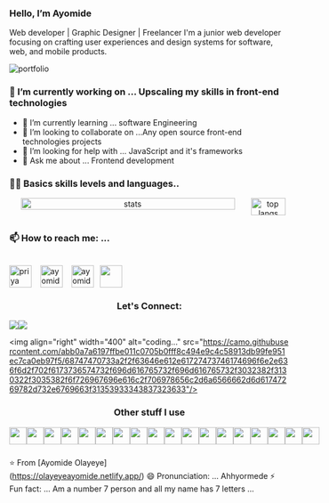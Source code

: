 ### Hello, I’m Ayomide
Web developer | Graphic Designer | Freelancer
I'm a junior web developer focusing on crafting user experiences and design systems for software, web, and mobile products.

<link rel="stylesheet" href="https://cdn.jsdelivr.net/npm/bootstrap@3.3.7/dist/css/bootstrap.min.css" integrity="sha384-BVYiiSIFeK1dGmJRAkycuHAHRg32OmUcww7on3RYdg4Va+PmSTsz/K68vbdEjh4u" crossorigin="anonymous">

![portfolio](https://user-images.githubusercontent.com/60601671/186017818-5167e251-eff5-4229-8e3a-515d1a936811.png)


### 🔭 I’m currently working on ... Upscaling my skills in front-end technologies
- 🌱 I’m currently learning ... software Engineering
- 👯 I’m looking to collaborate on ...Any open source front-end technologies projects
- 🤔 I’m looking for help with ... JavaScript and it's frameworks
- 💬 Ask me about ... Frontend development


### 🧑‍💻 Basics skills levels and languages..
<!-- stats and languages Chart -->
<div align="center" width="100%" style="display: flex; align-items: center, justify-content: space-between;">
	<img width=90% src="https://github-readme-stats.vercel.app/api?username=Yungmaniie&show_icons=true&bg_color=09131b&title_color=15bb8a&text_color=fff&icon_color=15bb8a&hide_border=true&border_radius=6" alt="stats"/>
        <a href="https://github.com/vishakh-abhayan"><img src="https://github-readme-streak-stats.herokuapp.com/?user=vishakh-abhayan&stroke=ffffff&background=1c1917&ring=7f08b2&fire=7f08b2&currStreakNum=ffffff&currStreakLabel=7f08b2&sideNums=ffffff&sideLabels=ffffff&dates=ffffff&hide_border=true" /></a>
  	<img width=90% src="https://github-readme-stats.vercel.app/api/top-langs/?username=Yungmaniie&layout=compact&bg_color=09131b&title_color=15bb8a&text_color=fff&icon_color=15bb8a&hide_border=true&border_radius=6" alt="top langs"/>
        <a href="https://github.com/Yungmaniie"><img src="https://activity-graph.herokuapp.com/graph?username=Yungmaniie&bg_color=1c1917&color=ffffff&line=7f08b2&point=ffffff&area_color=1c1917&area=true&hide_border=true&custom_title=GitHub%20Commits%20Graph" alt="GitHub Commits Graph" /></a>
</div>

### 📫 How to reach me: ...
<br/>
<a href="https://medium.com/@olayeyeayomide2000" target="blank"><img align="center" src="https://cdn.jsdelivr.net/npm/simple-icons@3.0.1/icons/medium.svg" alt="priya" height="40" width="40" /></a> &nbsp;&nbsp;
<a href="https://github.com/Yungmaniie" target="blank"><img align="center" src="https://cdn.jsdelivr.net/npm/simple-icons@3.0.1/icons/github.svg" alt="ayomide" height="40" width="40" /></a> &nbsp;&nbsp;
<a href ="https://www.facebook.com/profile.php?id=100085763735581" target="blank"><img align="center" src="https://cdn.jsdelivr.net/npm/simple-icons@3.0.1/icons/facebook.svg" alt="ayomide" height="40" width="40" /></a> &nbsp;
<a href="https://codepen.io/yungmaniie" target="blank"><img align="center" src="https://cdn.jsdelivr.net/npm/simple-icons@3.0.1/icons/codepen.svg" height="40" width="40" /></a> &nbsp;
</p>

<!-- connect badges -->
<h3 align=center>Let's Connect:</h3>
<div align=center style="display: flex; width: 100%">
	<a href="https://www.linkedin.com/in/ayomide-olayeye-a34349229/" target="blank"><img src="https://img.shields.io/badge/LinkedIn-0077B5?style=for-the-badge&logo=linkedin&logoColor=white"></a>
	<a href="https://twitter.com/OlayeyeMuideen?t=94gDLFp7PaIwjPZsdKcjWg&s=09" target="blank"><img src="https://img.shields.io/badge/Twitter-1DA1F2?style=for-the-badge&logo=twitter&logoColor=white"></a>
</div>

<img align="right" width="400" alt="coding..." src="https://camo.githubusercontent.com/abb0a7a6197ffbe011c0705b0fff8c494e9c4c58913db99fe951ec7ca0eb97f5/68747470733a2f2f63646e612e61727473746174696f6e2e636f6d2f702f6173736574732f696d616765732f696d616765732f3032382f3130322f3035382f6f726967696e616c2f706978656c2d6a6566662d6d61747269782d732e6769663f31353933343837323633"/>

###
<h3 align=center>Other stuff I use</h3>
<div align=center style="display: flex; width: 90%">
  	<img src="https://skillicons.dev/icons?i=react" height="31px" />
  	<img src="https://skillicons.dev/icons?i=vue" height="31px" />
  	<img src="https://skillicons.dev/icons?i=redux" height="31px" />
	<!-- 	 -->
  	<img src="https://skillicons.dev/icons?i=laravel" height="31px" />
  	<img src="https://skillicons.dev/icons?i=php" height="31px" />
	<img src="https://skillicons.dev/icons?i=kotlin" height="31px" />
	<img src="https://skillicons.dev/icons?i=rust" height="31px" />
	<!-- 	 -->
  	<img src="https://skillicons.dev/icons?i=bootstrap" height="31px" />
  	<img src="https://skillicons.dev/icons?i=materialui" height="31px" />
  	<img src="https://skillicons.dev/icons?i=tailwind" height="31px" />
	<!-- 	 -->
  	<img src="https://skillicons.dev/icons?i=sass" height="31px" />
	<!-- 	 -->
  	<img src="https://skillicons.dev/icons?i=django" height="31px" />
  	<img src="https://skillicons.dev/icons?i=express" height="31px" />
  	<img src="https://skillicons.dev/icons?i=flutter" height="31px" />
  	<img src="https://skillicons.dev/icons?i=nodejs" height="31px" />
	<!-- 	 -->
  	<img src="https://skillicons.dev/icons?i=mongodb" height="31px" />
  	<img src="https://skillicons.dev/icons?i=graphql" height="31px" />
  	<img src="https://skillicons.dev/icons?i=mysql" height="31px" />
</div>

<div align=center style="display: flex; width: 100% flex-wrap: wrap"></div>

###
⭐️ From [Ayomide Olayeye] <br/>
(https://olayeyeayomide.netlify.app/)
 😄 Pronunciation: ... Ahhyormede
 ⚡ Fun fact: ... Am a number 7 person and all my name has 7 letters
...
